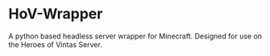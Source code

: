 # HoV-Wrapper
A python based headless server wrapper for Minecraft. Designed for use
on the Heroes of Vintas Server.
